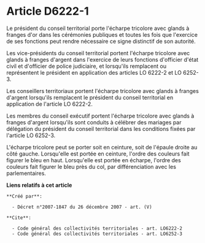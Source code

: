 # Article D6222-1

Le président du conseil territorial porte l'écharpe tricolore avec glands à franges d'or dans les cérémonies publiques et
toutes les fois que l'exercice de ses fonctions peut rendre nécessaire ce signe distinctif de son autorité. 

Les vice-présidents du conseil territorial portent l'écharpe tricolore avec glands à franges d'argent dans l'exercice de
leurs fonctions d'officier d'état civil et d'officier de police judiciaire, et lorsqu'ils remplacent ou représentent le
président en application des articles LO 6222-2 et LO 6252-3. 

Les conseillers territoriaux portent l'écharpe tricolore avec glands à franges d'argent lorsqu'ils remplacent le président du
conseil territorial en application de l'article LO 6222-2. 

Les membres du conseil exécutif portent l'écharpe tricolore avec glands à franges d'argent lorsqu'ils sont conduits à
célébrer des mariages par délégation du président du conseil territorial dans les conditions fixées par l'article LO 6252-3.

L'écharpe tricolore peut se porter soit en ceinture, soit de l'épaule droite au côté gauche. Lorsqu'elle est portée en
ceinture, l'ordre des couleurs fait figurer le bleu en haut. Lorsqu'elle est portée en écharpe, l'ordre des couleurs fait
figurer le bleu près du col, par différenciation avec les parlementaires.

**Liens relatifs à cet article**

	**Créé par**:

	  - Décret n°2007-1847 du 26 décembre 2007 - art. (V)

	**Cite**:

	  - Code général des collectivités territoriales - art. LO6222-2
	  - Code général des collectivités territoriales - art. LO6252-3
